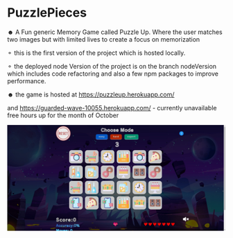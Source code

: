 # PuzzlePieces
☻ A Fun generic Memory Game called Puzzle Up. Where the user matches two images but with limited lives to create a focus on memorization 

⚬ this is the first version of the project which is hosted locally.

⚬ the deployed node Version of the project is on the branch nodeVersion which includes code refactoring and also a few npm packages to improve performance.
 
☻ the game is hosted at https://puzzleup.herokuapp.com/

and
https://guarded-wave-10055.herokuapp.com/   - currently unavailable free hours up for the month of October


<a href="https://puzzleup.herokuapp.com/"><img src="./screenshot.png" /><a/>

